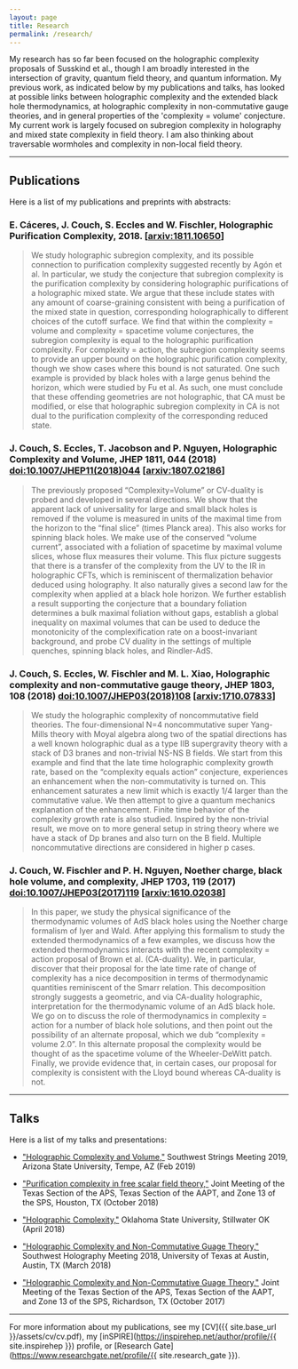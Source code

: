 ```yaml
---
layout: page
title: Research
permalink: /research/
---
```


My research has so far been focused on the holographic complexity proposals of Susskind et al., though I am broadly interested in the intersection of gravity, quantum field theory, and quantum information. My previous work, as indicated below by my publications and talks, has looked at possible links between holographic complexity and the extended black hole thermodynamics, at holographic complexity in non-commutative gauge theories, and in general properties of the 'complexity = volume' conjecture. My current work is largely focused on subregion complexity in holography and mixed state complexity in field theory. I am also thinking about traversable wormholes and complexity in non-local field theory.

********************

## Publications
Here is a list of my publications and preprints with abstracts:

### E. Cáceres, J. Couch, S. Eccles and W. Fischler, **Holographic Purification Complexity**, 2018. [[arxiv:1811.10650](https://arxiv.org/abs/1811.10650)] 

> We study holographic subregion complexity, and its possible connection to purification complexity suggested recently by Agón et al. In particular, we study the conjecture that subregion complexity is the purification complexity by considering holographic purifications of a holographic mixed state. We argue that these include states with any amount of coarse-graining consistent with being a purification of the mixed state in question, corresponding holographically to different choices of the cutoff surface. We find that within the complexity = volume and complexity = spacetime volume conjectures, the subregion complexity is equal to the holographic purification complexity. For complexity = action, the subregion complexity seems to provide an upper bound on the holographic purification complexity, though we show cases where this bound is not saturated. One such example is provided by black holes with a large genus behind the horizon, which were studied by Fu et al. As such, one must conclude that these offending geometries are not holographic, that CA must be modified, or else that holographic subregion complexity in CA is not dual to the purification complexity of the corresponding reduced state.

### J. Couch, S. Eccles, T. Jacobson and P. Nguyen, **Holographic Complexity and Volume**, JHEP **1811**, 044 (2018) [doi:10.1007/JHEP11(2018)044](https://doi.org/10.1007/JHEP11(2018)044) [[arxiv:1807.02186](https://arxiv.org/abs/1807.02186)] 

> The previously proposed “Complexity=Volume” or CV-duality is probed and developed in several directions. We show that the apparent lack of universality for large and small black holes is removed if the volume is measured in units of the maximal time from the horizon to the “final slice” (times Planck area). This also works for spinning black holes. We make use of the conserved “volume current”, associated with a foliation of spacetime by maximal volume slices, whose flux measures their volume. This flux picture suggests that there is a transfer of the complexity from the UV to the IR in holographic CFTs, which is reminiscent of thermalization behavior deduced using holography. It also naturally gives a second law for the complexity when applied at a black hole horizon. We further establish a result supporting the conjecture that a boundary foliation determines a bulk maximal foliation without gaps, establish a global inequality on maximal volumes that can be used to deduce the monotonicity of the complexification rate on a boost-invariant background, and probe CV duality in the settings of multiple quenches, spinning black holes, and Rindler-AdS.


### J. Couch, S. Eccles, W. Fischler and M. L. Xiao, **Holographic complexity and non-commutative gauge theory**, JHEP **1803**, 108 (2018) [doi:10.1007/JHEP03(2018)108](https://doi.org/10.1007/JHEP03(2018)108) [[arxiv:1710.07833](https://arxiv.org/abs/1710.07833)] 

> We study the holographic complexity of noncommutative field theories. The four-dimensional N=4 noncommutative super Yang-Mills theory with Moyal algebra along two of the spatial directions has a well known holographic dual as a type IIB supergravity theory with a stack of D3 branes and non-trivial NS-NS B fields. We start from this example and find that the late time holographic complexity growth rate, based on the “complexity equals action” conjecture, experiences an enhancement when the non-commutativity is turned on. This enhancement saturates a new limit which is exactly 1/4 larger than the commutative value. We then attempt to give a quantum mechanics explanation of the enhancement. Finite time behavior of the complexity growth rate is also studied. Inspired by the non-trivial result, we move on to more general setup in string theory where we have a stack of Dp branes and also turn on the B field. Multiple noncommutative directions are considered in higher p cases.


### J. Couch, W. Fischler and P. H. Nguyen, **Noether charge, black hole volume, and complexity**, JHEP **1703**, 119 (2017) [doi:10.1007/JHEP03(2017)119](https://doi.org/10.1007/JHEP03(2017)119) [[arxiv:1610.02038](https://arxiv.org/abs/1610.02038)] 

> In this paper, we study the physical significance of the thermodynamic volumes of AdS black holes using the Noether charge formalism of Iyer and Wald. After applying this formalism to study the extended thermodynamics of a few examples, we discuss how the extended thermodynamics interacts with the recent complexity = action proposal of Brown et al. (CA-duality). We, in particular, discover that their proposal for the late time rate of change of complexity has a nice decomposition in terms of thermodynamic quantities reminiscent of the Smarr relation. This decomposition strongly suggests a geometric, and via CA-duality holographic, interpretation for the thermodynamic volume of an AdS black hole. We go on to discuss the role of thermodynamics in complexity = action for a number of black hole solutions, and then point out the possibility of an alternate proposal, which we dub “complexity = volume 2.0”. In this alternate proposal the complexity would be thought of as the spacetime volume of the Wheeler-DeWitt patch. Finally, we provide evidence that, in certain cases, our proposal for complexity is consistent with the Lloyd bound whereas CA-duality is not.


**************************

## Talks

Here is a list of my talks and presentations:

* ["Holographic Complexity and Volume,"](/assets/talks/SWSM2019/SWSM19.pdf) Southwest Strings Meeting 2019, Arizona State University, Tempe, AZ (Feb 2019)

* ["Purification complexity in free scalar field theory,"](/assets/talks/APS2018/APSTalkOct2018.pdf) Joint Meeting of the Texas Section of the APS, Texas Section of the AAPT, and Zone 13 of the SPS, Houston, TX (October 2018) 

* ["Holographic Complexity,"](/assets/talks/OSU2018/OSU_Talk_2018.pdf) Oklahoma State University, Stillwater OK (April 2018)

* ["Holographic Complexity and Non-Commutative Guage Theory,"](/assets/talks/SWHolography2018/NCG_March2018.pdf) Southwest Holography Meeting 2018, University of Texas at Austin, Austin, TX (March 2018)

* ["Holographic Complexity and Non-Commutative Guage Theory,"](/assets/talks/APS2017/APSTalkOct2017.pdf) Joint Meeting of the Texas Section of the APS, Texas Section of the AAPT, and Zone 13 of the SPS, Richardson, TX (October 2017) 

**********************

For more information about my publications, see my [CV]({{ site.base_url }}/assets/cv/cv.pdf), my [inSPIRE](https://inspirehep.net/author/profile/{{ site.inspirehep }}) profile, or [Research Gate](https://www.researchgate.net/profile/{{ site.research_gate }}).
